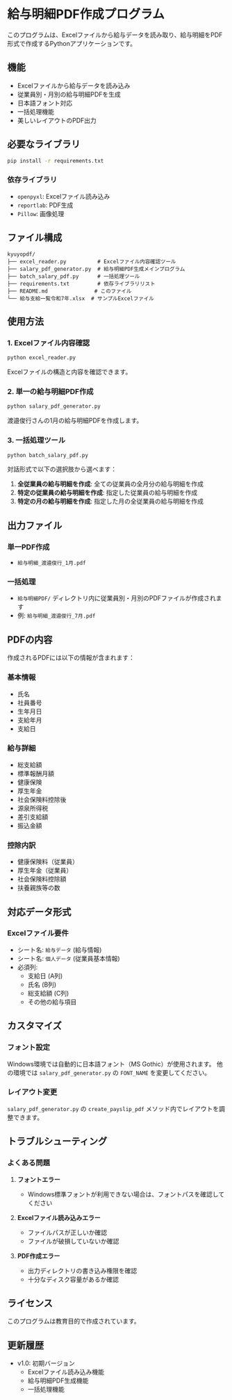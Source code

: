 # 給与明細PDF作成プログラム

このプログラムは、Excelファイルから給与データを読み取り、給与明細をPDF形式で作成するPythonアプリケーションです。

## 機能

- Excelファイルから給与データを読み込み
- 従業員別・月別の給与明細PDFを生成
- 日本語フォント対応
- 一括処理機能
- 美しいレイアウトのPDF出力

## 必要なライブラリ

```bash
pip install -r requirements.txt
```

### 依存ライブラリ
- `openpyxl`: Excelファイル読み込み
- `reportlab`: PDF生成
- `Pillow`: 画像処理

## ファイル構成

```
kyuyopdf/
├── excel_reader.py          # Excelファイル内容確認ツール
├── salary_pdf_generator.py  # 給与明細PDF生成メインプログラム
├── batch_salary_pdf.py      # 一括処理ツール
├── requirements.txt         # 依存ライブラリリスト
├── README.md               # このファイル
└── 給与支給一覧令和7年.xlsx  # サンプルExcelファイル
```

## 使用方法

### 1. Excelファイル内容確認

```bash
python excel_reader.py
```

Excelファイルの構造と内容を確認できます。

### 2. 単一の給与明細PDF作成

```bash
python salary_pdf_generator.py
```

渡邉俊行さんの1月の給与明細PDFを作成します。

### 3. 一括処理ツール

```bash
python batch_salary_pdf.py
```

対話形式で以下の選択肢から選べます：

1. **全従業員の給与明細を作成**: 全ての従業員の全月分の給与明細を作成
2. **特定の従業員の給与明細を作成**: 指定した従業員の給与明細を作成
3. **特定の月の給与明細を作成**: 指定した月の全従業員の給与明細を作成

## 出力ファイル

### 単一PDF作成
- `給与明細_渡邉俊行_1月.pdf`

### 一括処理
- `給与明細PDF/` ディレクトリ内に従業員別・月別のPDFファイルが作成されます
- 例: `給与明細_渡邉俊行_7月.pdf`

## PDFの内容

作成されるPDFには以下の情報が含まれます：

### 基本情報
- 氏名
- 社員番号
- 生年月日
- 支給年月
- 支給日

### 給与詳細
- 総支給額
- 標準報酬月額
- 健康保険
- 厚生年金
- 社会保険料控除後
- 源泉所得税
- 差引支給額
- 振込金額

### 控除内訳
- 健康保険料（従業員）
- 厚生年金（従業員）
- 社会保険料控除額
- 扶養親族等の数

## 対応データ形式

### Excelファイル要件
- シート名: `給与データ` (給与情報)
- シート名: `個人データ` (従業員基本情報)
- 必須列:
  - 支給日 (A列)
  - 氏名 (B列)
  - 総支給額 (C列)
  - その他の給与項目

## カスタマイズ

### フォント設定
Windows環境では自動的に日本語フォント（MS Gothic）が使用されます。
他の環境では `salary_pdf_generator.py` の `FONT_NAME` を変更してください。

### レイアウト変更
`salary_pdf_generator.py` の `create_payslip_pdf` メソッド内でレイアウトを調整できます。

## トラブルシューティング

### よくある問題

1. **フォントエラー**
   - Windows標準フォントが利用できない場合は、フォントパスを確認してください

2. **Excelファイル読み込みエラー**
   - ファイルパスが正しいか確認
   - ファイルが破損していないか確認

3. **PDF作成エラー**
   - 出力ディレクトリの書き込み権限を確認
   - 十分なディスク容量があるか確認

## ライセンス

このプログラムは教育目的で作成されています。

## 更新履歴

- v1.0: 初期バージョン
  - Excelファイル読み込み機能
  - 給与明細PDF生成機能
  - 一括処理機能 